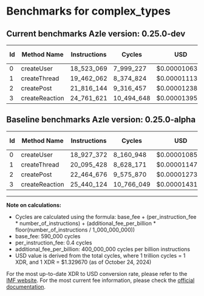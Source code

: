 # Benchmarks for complex_types

## Current benchmarks Azle version: 0.25.0-dev

| Id  | Method Name    | Instructions | Cycles     | USD           | USD/Million Calls | Change                              |
| --- | -------------- | ------------ | ---------- | ------------- | ----------------- | ----------------------------------- |
| 0   | createUser     | 18_523_069   | 7_999_227  | $0.0000106363 | $10.63            | <font color="green">-404_303</font> |
| 1   | createThread   | 19_462_062   | 8_374_824  | $0.0000111358 | $11.13            | <font color="green">-633_366</font> |
| 2   | createPost     | 21_816_144   | 9_316_457  | $0.0000123878 | $12.38            | <font color="green">-648_532</font> |
| 3   | createReaction | 24_761_621   | 10_494_648 | $0.0000139544 | $13.95            | <font color="green">-678_503</font> |

## Baseline benchmarks Azle version: 0.25.0-alpha

| Id  | Method Name    | Instructions | Cycles     | USD           | USD/Million Calls |
| --- | -------------- | ------------ | ---------- | ------------- | ----------------- |
| 0   | createUser     | 18_927_372   | 8_160_948  | $0.0000108514 | $10.85            |
| 1   | createThread   | 20_095_428   | 8_628_171  | $0.0000114726 | $11.47            |
| 2   | createPost     | 22_464_676   | 9_575_870  | $0.0000127327 | $12.73            |
| 3   | createReaction | 25_440_124   | 10_766_049 | $0.0000143153 | $14.31            |

---

**Note on calculations:**

- Cycles are calculated using the formula: base_fee + (per_instruction_fee \* number_of_instructions) + (additional_fee_per_billion \* floor(number_of_instructions / 1_000_000_000))
- base_fee: 590_000 cycles
- per_instruction_fee: 0.4 cycles
- additional_fee_per_billion: 400_000_000 cycles per billion instructions
- USD value is derived from the total cycles, where 1 trillion cycles = 1 XDR, and 1 XDR = $1.329670 (as of October 24, 2024)

For the most up-to-date XDR to USD conversion rate, please refer to the [IMF website](https://www.imf.org/external/np/fin/data/rms_sdrv.aspx).
For the most current fee information, please check the [official documentation](https://internetcomputer.org/docs/current/developer-docs/gas-cost#execution).
